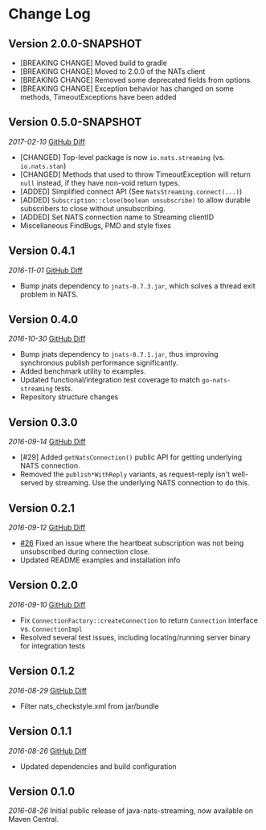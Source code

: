 # Change Log

## Version 2.0.0-SNAPSHOT

* [BREAKING CHANGE] Moved build to gradle
* [BREAKING CHANGE] Moved to 2.0.0 of the NATs client
* [BREAKING CHANGE] Removed some deprecated fields from options
* [BREAKING CHANGE] Exception behavior has changed on some methods, TimeoutExceptions have been added

## Version 0.5.0-SNAPSHOT

_2017-02-10_    [GitHub Diff](https://github.com/nats-io/java-nats-streaming/compare/0.4.1...HEAD)

* [CHANGED] Top-level package is now `io.nats.streaming` (vs. `io.nats.stan`)
* [CHANGED] Methods that used to throw TimeoutException will return `null` instead, if they have non-void return types.
* [ADDED] Simplified connect API (See `NatsStreaming.connect(...)`)
* [ADDED] `Subscription::close(boolean unsubscribe)` to allow durable subscribers to close without unsubscribing.
* [ADDED] Set NATS connection name to Streaming clientID
* Miscellaneous FindBugs, PMD and style fixes

## Version 0.4.1

_2016-11-01_    [GitHub Diff](https://github.com/nats-io/java-nats-streaming/compare/0.4.0...0.4.1)

* Bump jnats dependency to `jnats-0.7.3.jar`, which solves a thread exit problem in NATS.

## Version 0.4.0

_2016-10-30_    [GitHub Diff](https://github.com/nats-io/java-nats-streaming/compare/0.3.0...0.4.0)

* Bump jnats dependency to `jnats-0.7.1.jar`, thus improving synchronous publish performance significantly.
* Added benchmark utility to examples.
* Updated functional/integration test coverage to match `go-nats-streaming` tests.
* Repository structure changes

## Version 0.3.0

_2016-09-14_    [GitHub Diff](https://github.com/nats-io/java-nats-streaming/compare/0.2.1...0.3.0)

* [#29] Added `getNatsConnection()` public API for getting underlying NATS connection.
* Removed the `publish*WithReply` variants, as request-reply isn't well-served by streaming. Use the underlying NATS connection to do this.

## Version 0.2.1

_2016-09-12_    [GitHub Diff](https://github.com/nats-io/java-nats-streaming/compare/0.2.0...0.2.1)

* [#26](/../../issues/#26) Fixed an issue where the heartbeat subscription was not being unsubscribed during connection close.
* Updated README examples and installation info

## Version 0.2.0

_2016-09-10_    [GitHub Diff](https://github.com/nats-io/java-nats-streaming/compare/0.1.2...0.2.0)

* Fix `ConnectionFactory::createConnection` to return `Connection` interface vs. `ConnectionImpl`
* Resolved several test issues, including locating/running server binary for integration tests

## Version 0.1.2

_2016-08-29_    [GitHub Diff](https://github.com/nats-io/java-nats-streaming/compare/0.1.1...0.1.2)

* Filter nats_checkstyle.xml from jar/bundle

## Version 0.1.1

_2016-08-26_    [GitHub Diff](https://github.com/nats-io/java-nats-streaming/compare/v0.1.0...0.1.1)

* Updated dependencies and build configuration

## Version 0.1.0

_2016-08-26_ Initial public release of java-nats-streaming, now available on Maven Central.
